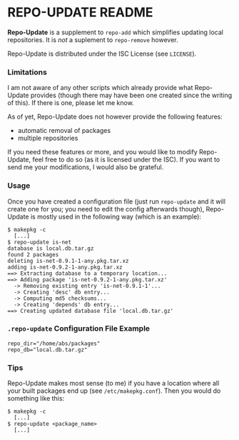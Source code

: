 REPO-UPDATE README
=======================================================================

**Repo-Update** is a supplement to `repo-add` which simplifies updating local
repositories. It is _not_ a suplement to `repo-remove` however.

Repo-Update is distributed under the ISC License (see `LICENSE`).


### Limitations

I am not aware of any other scripts which already provide what Repo-Update
provides (though there may have been one created since the writing of
this). If there is one, please let me know.

As of yet, Repo-Update does not however provide the following features:

  * automatic removal of packages
  * multiple repositories

If you need these features or more, and you would like to modify Repo-Update,
feel free to do so (as it is licensed under the ISC). If you want to send me
your modifications, I would also be grateful.


### Usage
Once you have created a configuration file (just run `repo-update` and it will
create one for you; you need to edit the config afterwards though), Repo-Update
is mostly used in the following way (which is an example):

    $ makepkg -c
      [...]
    $ repo-update is-net
    database is local.db.tar.gz
    found 2 packages
    deleting is-net-0.9.1-1-any.pkg.tar.xz
    adding is-net-0.9.2-1-any.pkg.tar.xz
    ==> Extracting database to a temporary location...
    ==> Adding package 'is-net-0.9.2-1-any.pkg.tar.xz'
      -> Removing existing entry 'is-net-0.9.1-1'...
      -> Creating 'desc' db entry...
      -> Computing md5 checksums...
      -> Creating 'depends' db entry...
    ==> Creating updated database file 'local.db.tar.gz'


### `.repo-update` Configuration File Example

    repo_dir="/home/abs/packages"
    repo_db="local.db.tar.gz"


### Tips
Repo-Update makes most sense (to me) if you have a location where all your
built packages end up (see `/etc/makepkg.conf`). Then you would do something
like this:

    $ makepkg -c
      [...]
    $ repo-update <package_name>
      [...]

